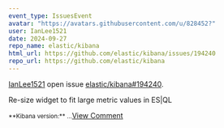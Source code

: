 ```yaml
---
event_type: IssuesEvent
avatar: "https://avatars.githubusercontent.com/u/828452?"
user: IanLee1521
date: 2024-09-27
repo_name: elastic/kibana
html_url: https://github.com/elastic/kibana/issues/194240
repo_url: https://github.com/elastic/kibana
---
```


<a href='https://github.com/IanLee1521' target='_blank'>IanLee1521</a> open issue <a href='https://github.com/elastic/kibana/issues/194240' target='_blank'>elastic/kibana#194240</a>.

<p>Re-size widget to fit large metric values in ES|QL</p><small>**Kibana version:** ...</small><a href='https://github.com/elastic/kibana/issues/194240' target='_blank'>View Comment</a>